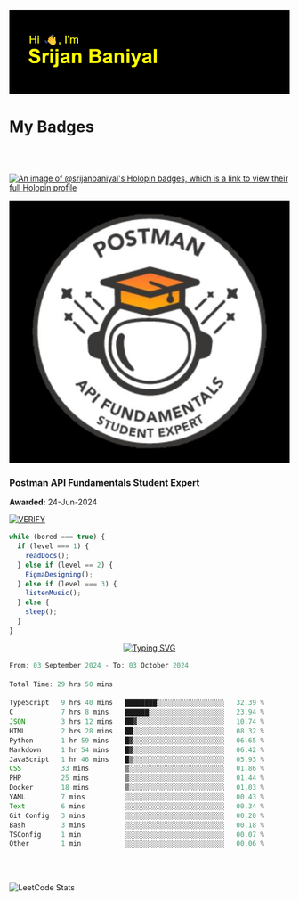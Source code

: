 ![Header](./header.png)

# My Badges

<Br />
<Br />

[![An image of @srijanbaniyal's Holopin badges, which is a link to view their full Holopin profile](https://holopin.me/srijanbaniyal)](https://holopin.io/@srijanbaniyal)

[![Postman API Fundamentals Student Expert](/Postman.jpeg)](https://api.badgr.io/public/assertions/r9BLLy0oTfKJBbkGuDI1zA)

### Postman API Fundamentals Student Expert

**Awarded:** 24-Jun-2024

[![VERIFY](https://img.shields.io/badge/VERIFY-blue)](https://badgecheck.io?url=https%3A%2F%2Fapi.badgr.io%2Fpublic%2Fassertions%2Fr9BLLy0oTfKJBbkGuDI1zA)

```javascript
while (bored === true) {
  if (level === 1) {
    readDocs();
  } else if (level == 2) {
    FigmaDesigning();
  } else if (level === 3) {
    listenMusic();
  } else {
    sleep();
  }
}
```

<p align="center">
  <a href="https://git.io/typing-svg"><img src="https://readme-typing-svg.demolab.com?font=Tilt+Prism&size=30&pause=1000&color=0FF75B&center=true&vCenter=true&width=800&height=80&lines=Time+spent+on+various+Programming+languages" alt="Typing SVG" /></a>
</p>

<!--START_SECTION:waka-->

```TypeScript
From: 03 September 2024 - To: 03 October 2024

Total Time: 29 hrs 50 mins

TypeScript   9 hrs 40 mins   ████████░░░░░░░░░░░░░░░░░   32.39 %
C            7 hrs 8 mins    ██████░░░░░░░░░░░░░░░░░░░   23.94 %
JSON         3 hrs 12 mins   ██▓░░░░░░░░░░░░░░░░░░░░░░   10.74 %
HTML         2 hrs 28 mins   ██░░░░░░░░░░░░░░░░░░░░░░░   08.32 %
Python       1 hr 59 mins    █▓░░░░░░░░░░░░░░░░░░░░░░░   06.65 %
Markdown     1 hr 54 mins    █▓░░░░░░░░░░░░░░░░░░░░░░░   06.42 %
JavaScript   1 hr 46 mins    █▒░░░░░░░░░░░░░░░░░░░░░░░   05.93 %
CSS          33 mins         ▒░░░░░░░░░░░░░░░░░░░░░░░░   01.86 %
PHP          25 mins         ▒░░░░░░░░░░░░░░░░░░░░░░░░   01.44 %
Docker       18 mins         ▒░░░░░░░░░░░░░░░░░░░░░░░░   01.03 %
YAML         7 mins          ░░░░░░░░░░░░░░░░░░░░░░░░░   00.43 %
Text         6 mins          ░░░░░░░░░░░░░░░░░░░░░░░░░   00.34 %
Git Config   3 mins          ░░░░░░░░░░░░░░░░░░░░░░░░░   00.20 %
Bash         3 mins          ░░░░░░░░░░░░░░░░░░░░░░░░░   00.18 %
TSConfig     1 min           ░░░░░░░░░░░░░░░░░░░░░░░░░   00.07 %
Other        1 min           ░░░░░░░░░░░░░░░░░░░░░░░░░   00.06 %
```

<!--END_SECTION:waka-->

<Br />
<Br />

![LeetCode Stats](https://leetcard.jacoblin.cool/Srijan-Baniyal?theme=dark&font=Rasa&ext=contest)
